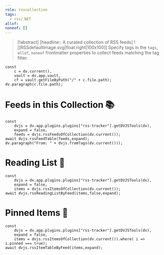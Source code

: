 ```yaml
---
role: rsscollection
tags:
  - rss/۔NET
allof: 
noneof: []
---
```


> [!abstract] [headline:: A curated collection of RSS feeds]
> ![[RSSdefaultImage.svg|float:right|100x100]] Specify tags in the `tags`, `allof`, `noneof` frontmatter properties to collect feeds matching the tag filter.

~~~dataviewjs
const
	c = dv.current(),
	vault = dv.app.vault,
	cf = vault.getFileByPath("/" + c.file.path);
dv.paragraph(c.file.path);

~~~

# Feeds in this Collection 📚

~~~dataviewjs
const
	dvjs = dv.app.plugins.plugins["rss-tracker"].getDVJSTools(dv),
	expand = false,
	feeds = dvjs.rssFeedsOfCollection(dv.current());
await dvjs.rssFeedTable(feeds,expand);
dv.paragraph("From: " + dvjs.fromTags(dv.current()));
~~~

# Reading List 📑

~~~dataviewjs
const
	dvjs = dv.app.plugins.plugins["rss-tracker"].getDVJSTools(dv),
	expand = false,
	items = dvjs.rssItemsOfCollection(dv.current());
await dvjs.rssReadingListByFeed(items,false,expand);
~~~

# Pinned Items 📍

~~~dataviewjs
const
	dvjs = dv.app.plugins.plugins["rss-tracker"].getDVJSTools(dv),
	expand = false,
	items = dvjs.rssItemsOfCollection(dv.current()).where( i => i.pinned === true);
await dvjs.rssItemTableByFeed(items,expand);
~~~